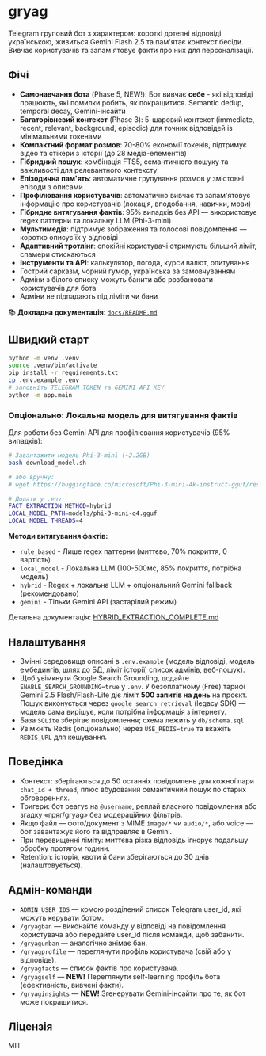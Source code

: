 # gryag

Telegram груповий бот з характером: короткі дотепні відповіді українською, живиться Gemini Flash 2.5 та пам'ятає контекст бесіди. Вивчає користувачів та запам'ятовує факти про них для персоналізації.

## Фічі

- **Самонавчання бота** (Phase 5, NEW!): Бот вивчає **себе** - які відповіді працюють, які помилки робить, як покращитися. Semantic dedup, temporal decay, Gemini-інсайти
- **Багаторівневий контекст** (Phase 3): 5-шаровий контекст (immediate, recent, relevant, background, episodic) для точних відповідей із мінімальними токенами
- **Компактний формат розмов**: 70-80% економії токенів, підтримує відео та стікери з історії (до 28 медіа-елементів)
- **Гібридний пошук**: комбінація FTS5, семантичного пошуку та важливості для релевантного контексту
- **Епізодична пам'ять**: автоматичне групування розмов у змістовні епізоди з описами
- **Профілювання користувачів**: автоматично вивчає та запам'ятовує інформацію про користувачів (локація, вподобання, навички, мови)
- **Гібридне витягування фактів**: 95% випадків без API — використовує regex паттерни та локальну LLM (Phi-3-mini)
- **Мультимедіа**: підтримує зображення та голосові повідомлення — коротко описує їх у відповіді
- **Адаптивний тротлінг**: спокійні користувачі отримують більший ліміт, спамери стискаються
- **Інструменти та API**: калькулятор, погода, курси валют, опитування
- Гострий сарказм, чорний гумор, українська за замовчуванням
- Адміни з білого списку можуть банити або розбанювати користувачів для бота
- Адміни не підпадають під ліміти чи бани

📚 **Докладна документація**: [`docs/README.md`](docs/README.md)

## Швидкий старт

```bash
python -m venv .venv
source .venv/bin/activate
pip install -r requirements.txt
cp .env.example .env
# заповніть TELEGRAM_TOKEN та GEMINI_API_KEY
python -m app.main
```

### Опціонально: Локальна модель для витягування фактів

Для роботи без Gemini API для профілювання користувачів (95% випадків):

```bash
# Завантажити модель Phi-3-mini (~2.2GB)
bash download_model.sh

# або вручну:
# wget https://huggingface.co/microsoft/Phi-3-mini-4k-instruct-gguf/resolve/main/Phi-3-mini-4k-instruct-q4.gguf -O models/phi-3-mini-q4.gguf

# Додати у .env:
FACT_EXTRACTION_METHOD=hybrid
LOCAL_MODEL_PATH=models/phi-3-mini-q4.gguf
LOCAL_MODEL_THREADS=4
```

**Методи витягування фактів:**

- `rule_based` - Лише regex паттерни (миттєво, 70% покриття, 0 вартість)
- `local_model` - Локальна LLM (100-500мс, 85% покриття, потрібна модель)
- `hybrid` - Regex + локальна LLM + опціональний Gemini fallback (рекомендовано)
- `gemini` - Тільки Gemini API (застарілий режим)

Детальна документація: [HYBRID_EXTRACTION_COMPLETE.md](HYBRID_EXTRACTION_COMPLETE.md)

## Налаштування

- Змінні середовища описані в `.env.example` (модель відповіді, модель ембедингів, шлях до БД, ліміт історії, список адмінів, веб-пошук).
- Щоб увімкнути Google Search Grounding, додайте `ENABLE_SEARCH_GROUNDING=true` у `.env`. У безоплатному (Free) тарифі Gemini 2.5 Flash/Flash-Lite діє ліміт **500 запитів на день** на проєкт. Пошук виконується через `google_search_retrieval` (legacy SDK) — модель сама вирішує, коли потрібна інформація з інтернету.
- База `SQLite` зберігає повідомлення; схема лежить у `db/schema.sql`.
- Увімкніть Redis (опціонально) через `USE_REDIS=true` та вкажіть `REDIS_URL` для кешування.

## Поведінка

- Контекст: зберігаються до 50 останніх повідомлень для кожної пари `chat_id + thread`, плюс вбудований семантичний пошук по старих обговореннях.
- Тригери: бот реагує на `@username`, реплай власного повідомлення або згадку «гряг/gryag» без модераційних фільтрів.
- Якщо файл — фото/документ з MIME `image/*` чи `audio/*`, або voice — бот завантажує його та відправляє в Gemini.
- При перевищенні ліміту: миттєва різка відповідь ігнорує подальшу обробку протягом години.
- Retention: історія, квоти й бани зберігаються до 30 днів (налаштовується).

## Адмін-команди

- `ADMIN_USER_IDS` — комою розділений список Telegram user_id, які можуть керувати ботом.
- `/gryagban` — виконайте команду у відповіді на повідомлення користувача або передайте user_id після команди, щоб забанити.
- `/gryagunban` — аналогічно знімає бан.
- `/gryagprofile` — переглянути профіль користувача (свій або у відповідь).
- `/gryagfacts` — список фактів про користувача.
- `/gryagself` — **NEW!** Переглянути self-learning профіль бота (ефективність, вивчені факти).
- `/gryaginsights` — **NEW!** Згенерувати Gemini-інсайти про те, як бот може покращитися.

## Ліцензія

MIT
